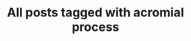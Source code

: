 ---
layout: tag
title: "All posts tagged with acromial process"
permalink: /weblog/tags/acromial-process/
taxonomy: acromial process
---